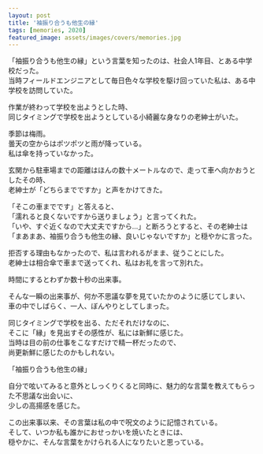 ```yaml
---
layout: post
title: '袖振り合うも他生の縁'
tags: [memories, 2020]
featured_image: assets/images/covers/memories.jpg
---
```


「袖振り合うも他生の縁」という言葉を知ったのは、社会人1年目、とある中学校だった。  
当時フィールドエンジニアとして毎日色々な学校を駆け回っていた私は、ある中学校を訪問していた。  

作業が終わって学校を出ようとした時、  
同じタイミングで学校を出ようとしている小綺麗な身なりの老紳士がいた。  

季節は梅雨。  
曇天の空からはポツポツと雨が降っている。  
私は傘を持っていなかった。  

玄関から駐車場までの距離はほんの数十メートルなので、走って車へ向かおうとしたその時、  
老紳士が「どちらまでですか」と声をかけてきた。  

「そこの車までです」と答えると、  
「濡れると良くないですから送りましょう」と言ってくれた。  
「いや、すぐ近くなので大丈夫ですから…」と断ろうとすると、その老紳士は  
「まあまあ、袖振り合うも他生の縁、良いじゃないですか」と穏やかに言った。  

拒否する理由もなかったので、私は言われるがまま、従うことにした。  
老紳士は相合傘で車まで送ってくれ、私はお礼を言って別れた。  

時間にするとわずか数十秒の出来事。  

そんな一瞬の出来事が、何か不思議な夢を見ていたかのように感じてしまい、  
車の中でしばらく、一人、ぼんやりとしてしまった。  

同じタイミングで学校を出る、ただそれだけなのに、  
そこに「縁」を見出すその感性が、私には新鮮に感じた。  
当時は目の前の仕事をこなすだけで精一杯だったので、  
尚更新鮮に感じたのかもしれない。  

「袖振り合うも他生の縁」  

自分で呟いてみると意外としっくりくると同時に、魅力的な言葉を教えてもらった不思議な出会いに、  
少しの高揚感を感じた。  

この出来事以来、その言葉は私の中で呪文のように記憶されている。  
そして、いつか私も誰かにおせっかいを焼いたときには、  
穏やかに、そんな言葉をかけられる人になりたいと思っている。  